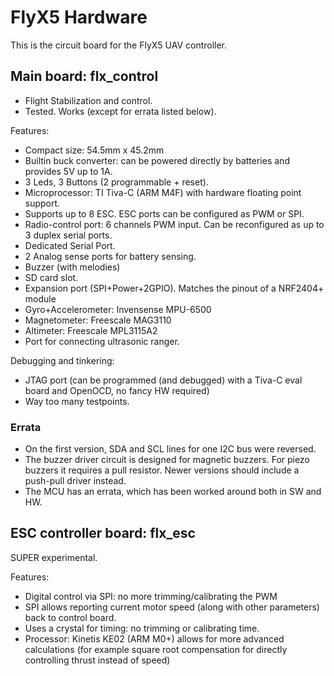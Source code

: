 # FlyX5 Hardware #

This is the circuit board for the FlyX5 UAV controller.

## Main board: flx_control ##

* Flight Stabilization and control.
* Tested. Works (except for errata listed below).

Features:

* Compact size: 54.5mm x 45.2mm
* Builtin buck converter: can be powered directly by batteries and provides 5V up to 1A.
* 3 Leds, 3 Buttons (2 programmable + reset).
* Microprocessor: TI Tiva-C (ARM M4F) with hardware floating point support.
* Supports up to 8 ESC. ESC ports can be configured as PWM or SPI.
* Radio-control port: 6 channels PWM input. Can be reconfigured as up to 3 duplex serial ports.
* Dedicated Serial Port.
* 2 Analog sense ports for battery sensing.
* Buzzer (with melodies)
* SD card slot.
* Expansion port (SPI+Power+2GPIO). Matches the pinout of a NRF2404+ module
* Gyro+Accelerometer: Invensense MPU-6500
* Magnetometer: Freescale MAG3110
* Altimeter: Freescale MPL3115A2
* Port for connecting ultrasonic ranger.

Debugging and tinkering:

* JTAG port (can be programmed (and debugged) with a Tiva-C eval board and OpenOCD, no fancy HW required)
* Way too many testpoints.

### Errata ###

* On the first version, SDA and SCL lines for one I2C bus were reversed.
* The buzzer driver circuit is designed for magnetic buzzers. For piezo buzzers it requires a pull resistor. Newer versions should include a push-pull driver instead.
* The MCU has an errata, which has been worked around both in SW and HW.

## ESC controller board: flx_esc ##

SUPER experimental.

Features:

* Digital control via SPI: no more trimming/calibrating the PWM
* SPI allows reporting current motor speed (along with other parameters) back to control board.
* Uses a crystal for timing: no trimming or calibrating time.
* Processor: Kinetis KE02 (ARM M0+) allows for more advanced calculations (for example square root compensation for directly controlling thrust instead of speed)